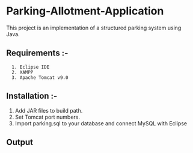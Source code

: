 # Parking-Allotment-Application
This project is an implementation of a structured parking system using Java.

## Requirements :-
```
  1. Eclipse IDE
  2. XAMPP
  3. Apache Tomcat v9.0
```

## Installation :-
  1. Add JAR files to build path.
  2. Set Tomcat port numbers.
  3. Import parking.sql to your database and connect MySQL with Eclipse


## Output


